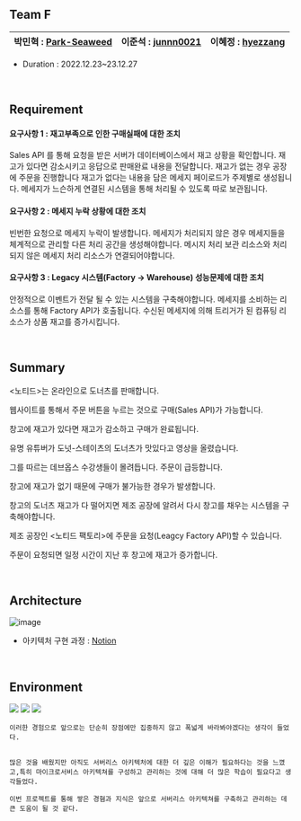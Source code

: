 ## Team F

박민혁 : [Park-Seaweed](https://github.com/Park-Seaweed) | 이준석 : [junnn0021](https://github.com/junnn0021) | 이혜정 : [hyezzang](https://github.com/hyezzang) | 
 --- | --- | --- | 

- Duration : 2022.12.23~23.12.27
<br>

## Requirement

#### 요구사항 1 : 재고부족으로 인한 구매실패에 대한 조치
Sales API 를 통해 요청을 받은 서버가 데이터베이스에서 재고 상황을 확인합니다.
재고가 있다면 감소시키고 응답으로 판매완료 내용을 전달합니다.
재고가 없는 경우 공장에 주문을 진행합니다
재고가 없다는 내용을 담은 메세지 페이로드가 주제별로 생성됩니다.
메세지가 느슨하게 연결된 시스템을 통해 처리될 수 있도록 따로 보관됩니다.

#### 요구사항 2 : 메세지 누락 상황에 대한 조치
빈번한 요청으로 메세지 누락이 발생합니다.
메세지가 처리되지 않은 경우 메세지들을 체계적으로 관리할 다른 처리 공간을 생성해야합니다.
메시지 처리 보관 리소스와 처리되지 않은 메세지 처리 리소스가 연결되어야합니다.

#### 요구사항 3 : Legacy 시스템(Factory → Warehouse) 성능문제에 대한 조치
안정적으로 이벤트가 전달 될 수 있는 시스템을 구축해야합니다.
메세지를 소비하는 리소스를 통해 Factory API가 호출됩니다.
수신된 메세지에 의해 트리거가 된 컴퓨팅 리소스가 상품 재고를 증가시킵니다.

<br>

## Summary
<노티드>는 온라인으로 도너츠를 판매합니다.<p>
웹사이트를 통해서 주문 버튼을 누르는 것으로 구매(Sales API)가 가능합니다.<p>
창고에 재고가 있다면 재고가 감소하고 구매가 완료됩니다.<p>
유명 유튜버가 도넛-스테이츠의 도너츠가 맛있다고 영상을 올렸습니다.<p>
그를 따르는 데브옵스 수강생들이 몰려듭니다. 주문이 급등합니다.<p>
창고에 재고가 없기 때문에 구매가 불가능한 경우가 발생합니다.<p>
창고의 도너츠 재고가 다 떨어지면 제조 공장에 알려서 다시 창고를 채우는 시스템을 구축해야합니다.<p>
제조 공장인 <노티드 팩토리>에 주문을 요청(Leagcy Factory API)할 수 있습니다.<p>
주문이 요청되면 일정 시간이 지난 후 창고에 재고가 증가합니다.

<br>

## Architecture

![image](https://github.com/junnn0021/automatic-inventory-increase/assets/119108967/648d7195-9638-4212-a7f4-278f028e2ff1)
- 아키텍처 구현 과정 : [Notion](https://www.notion.so/Project_Docker-K8s-df3fec7282fb4ad2883eaececfec8687)

<br>

## Environment
<img src="https://img.shields.io/badge/AWS-232F3E?style=stylefor-the-badge&logo=Amazon AWS&logoColor=FAFAFA"/>
<img src="https://img.shields.io/badge/JavaScript-F7DF1E?style=stylefor-the-badge&logo=JavaScript&logoColor=000000"/>
<img src="https://img.shields.io/badge/MySQL-4479A1?style=stylefor-the-badge&logo=MySQL&logoColor=FAFAFA"/>
<br>

	이러한 경험으로 앞으로는 단순히 장점에만 집중하지 않고 폭넓게 바라봐야겠다는 생각이 들었다.


	많은 것을 배웠지만 아직도 서버리스 아키텍처에 대한 더 깊은 이해가 필요하다는 것을 느꼈고,특히 마이크로서비스 아키텍쳐를 구성하고 관리하는 것에 대해 더 많은 학습이 필요다고 생각들었다.

	이번 프로젝트를 통해 쌓은 경혐과 지식은 앞으로 서버리스 아키텍쳐를 구축하고 관리하는 데 큰 도움이 될 것 같다.
